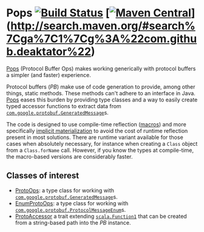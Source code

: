 # Pops [![Build Status](https://travis-ci.org/deaktator/pops.svg?branch=master)](https://travis-ci.org/deaktator/pops) [[![Maven Central](https://maven-badges.herokuapp.com/maven-central/com.github.deaktator/pops-241_2.10/badge.svg)](https://maven-badges.herokuapp.com/maven-central/com.github.deaktator/pops-241_2.10)](http://search.maven.org/#search%7Cga%7C1%7Cg%3A%22com.github.deaktator%22) #

[Pops](https://github.com/deaktator/pops) (Protocol Buffer Ops) makes working generically with protocol buffers
a simpler (and faster) experience.  



Protocol buffers (*PB*) make use of code generation to provide, among other things, static methods.  These methods can't adhere to an interface in Java. [Pops](https://github.com/deaktator/pops) eases this burden by providing type classes and a way to easily create typed accessor functions to extract data from [`com.google.protobuf.GeneratedMessage`](https://developers.google.com/protocol-buffers/docs/reference/java/com/google/protobuf/GeneratedMessage)s.  

The code is designed to use compile-time reflection ([macros](http://docs.scala-lang.org/overviews/macros/overview.html)) and more specifically [implicit materialization](http://docs.scala-lang.org/overviews/macros/implicits) to avoid the cost of runtime reflection present in most solutions.  There are runtime variant available for those cases when absolutely necessary, for instance when creating a `Class` object from a `Class.forName` call.  However, if you know the types at compile-time, the macro-based versions are considerably faster.

## Classes of interest

- [ProtoOps](https://github.com/deaktator/pops/blob/master/pops-2.4.1/src/main/scala/deaktator/pops/msgs/ProtoOps.scala): a
type class for working with [`com.google.protobuf.GeneratedMessage`](https://developers.google.com/protocol-buffers/docs/reference/java/com/google/protobuf/GeneratedMessage)s.
- [EnumProtoOps](https://github.com/deaktator/pops/blob/master/pops-2.4.1/src/main/scala/deaktator/pops/enums/EnumProtoOps.scala): a type class for working with [`com.google.protobuf.ProtocolMessageEnum`](https://developers.google.com/protocol-buffers/docs/reference/java/com/google/protobuf/ProtocolMessageEnum)s.
- [ProtoAccessor](https://github.com/deaktator/pops/blob/master/pops-2.4.1/src/main/scala/deaktator/pops/fn/ProtoAccessor.scala) a trait extending [`scala.Function1`](http://www.scala-lang.org/api/current/index.html#scala.Function1) that can be created from a string-based path into the *PB* instance.
